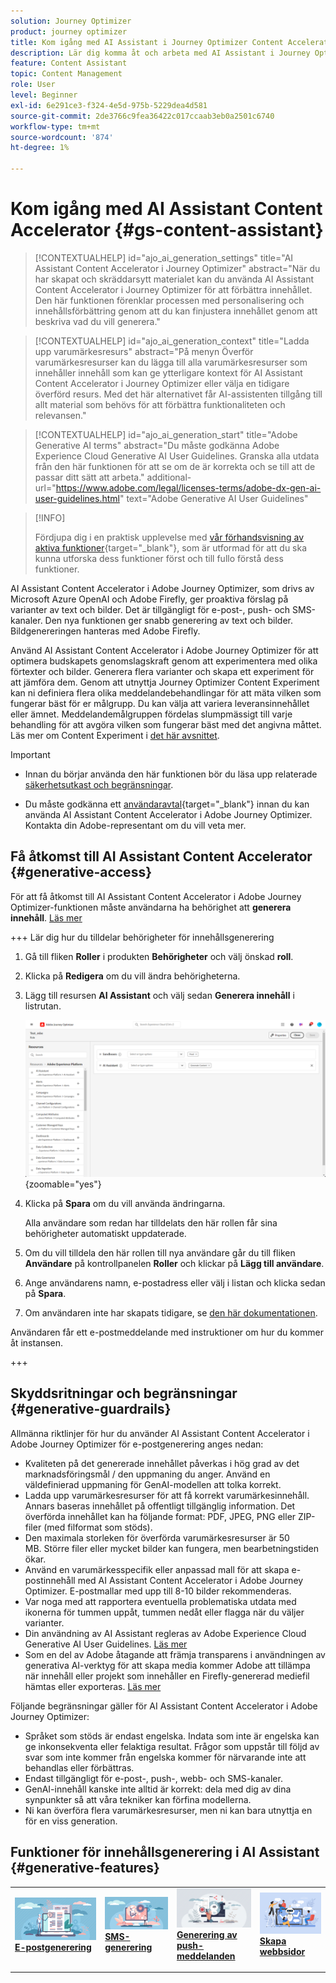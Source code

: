 ```yaml
---
solution: Journey Optimizer
product: journey optimizer
title: Kom igång med AI Assistant i Journey Optimizer Content Accelerator
description: Lär dig komma åt och arbeta med AI Assistant i Journey Optimizer Content Accelerator
feature: Content Assistant
topic: Content Management
role: User
level: Beginner
exl-id: 6e291ce3-f324-4e5d-975b-5229dea4d581
source-git-commit: 2de3766c9fea36422c017ccaab3eb0a2501c6740
workflow-type: tm+mt
source-wordcount: '874'
ht-degree: 1%

---
```


# Kom igång med AI Assistant Content Accelerator {#gs-content-assistant}

>[!CONTEXTUALHELP]
>id="ajo_ai_generation_settings"
>title="AI Assistant Content Accelerator i Journey Optimizer"
>abstract="När du har skapat och skräddarsytt materialet kan du använda AI Assistant Content Accelerator i Journey Optimizer för att förbättra innehållet. Den här funktionen förenklar processen med personalisering och innehållsförbättring genom att du kan finjustera innehållet genom att beskriva vad du vill generera."

>[!CONTEXTUALHELP]
>id="ajo_ai_generation_context"
>title="Ladda upp varumärkesresurs"
>abstract="På menyn Överför varumärkesresurser kan du lägga till alla varumärkesresurser som innehåller innehåll som kan ge ytterligare kontext för AI Assistant Content Accelerator i Journey Optimizer eller välja en tidigare överförd resurs. Med det här alternativet får AI-assistenten tillgång till allt material som behövs för att förbättra funktionaliteten och relevansen."

>[!CONTEXTUALHELP]
>id="ajo_ai_generation_start"
>title="Adobe Generative AI terms"
>abstract="Du måste godkänna Adobe Experience Cloud Generative AI User Guidelines. Granska alla utdata från den här funktionen för att se om de är korrekta och se till att de passar ditt sätt att arbeta."
>additional-url="https://www.adobe.com/legal/licenses-terms/adobe-dx-gen-ai-user-guidelines.html" text="Adobe Generative AI User Guidelines"

>[!INFO]
>
>Fördjupa dig i en praktisk upplevelse med [vår förhandsvisning av aktiva funktioner](https://experienceleague.adobe.com/en/apps/journey-optimizer/ai-assistant-content-accelerator){target="_blank"}, som är utformad för att du ska kunna utforska dess funktioner först och till fullo förstå dess funktioner.


AI Assistant Content Accelerator i Adobe Journey Optimizer, som drivs av Microsoft Azure OpenAI och Adobe Firefly, ger proaktiva förslag på varianter av text och bilder. Det är tillgängligt för e-post-, push- och SMS-kanaler. Den nya funktionen ger snabb generering av text och bilder. Bildgenereringen hanteras med Adobe Firefly.

Använd AI Assistant Content Accelerator i Adobe Journey Optimizer för att optimera budskapets genomslagskraft genom att experimentera med olika förtexter och bilder. Generera flera varianter och skapa ett experiment för att jämföra dem. Genom att utnyttja Journey Optimizer Content Experiment kan ni definiera flera olika meddelandebehandlingar för att mäta vilken som fungerar bäst för er målgrupp. Du kan välja att variera leveransinnehållet eller ämnet. Meddelandemålgruppen fördelas slumpmässigt till varje behandling för att avgöra vilken som fungerar bäst med det angivna måttet. Läs mer om Content Experiment i [det här avsnittet](../content-management/content-experiment.md).

>[!IMPORTANT]
>
>* Innan du börjar använda den här funktionen bör du läsa upp relaterade [säkerhetsutkast och begränsningar](#generative-guardrails).
>
>
>* Du måste godkänna ett [användaravtal](https://www.adobe.com/legal/licenses-terms/adobe-dx-gen-ai-user-guidelines.html){target="_blank"} innan du kan använda AI Assistant Content Accelerator i Adobe Journey Optimizer. Kontakta din Adobe-representant om du vill veta mer.

## Få åtkomst till AI Assistant Content Accelerator {#generative-access}

För att få åtkomst till AI Assistant Content Accelerator i Adobe Journey Optimizer-funktionen måste användarna ha behörighet att **generera innehåll**. [Läs mer](../administration/permissions.md)

+++  Lär dig hur du tilldelar behörigheter för innehållsgenerering

1. Gå till fliken **Roller** i produkten **Behörigheter** och välj önskad **roll**.

1. Klicka på **Redigera** om du vill ändra behörigheterna.

1. Lägg till resursen **AI Assistant** och välj sedan **Generera innehåll** i listrutan.

   ![](assets/gen-ai-role.png){zoomable="yes"}

1. Klicka på **Spara** om du vill använda ändringarna.

   Alla användare som redan har tilldelats den här rollen får sina behörigheter automatiskt uppdaterade.

1. Om du vill tilldela den här rollen till nya användare går du till fliken **Användare** på kontrollpanelen **Roller** och klickar på **Lägg till användare**.

1. Ange användarens namn, e-postadress eller välj i listan och klicka sedan på **Spara**.

1. Om användaren inte har skapats tidigare, se [den här dokumentationen](https://experienceleague.adobe.com/en/docs/experience-platform/access-control/abac/permissions-ui/users).

Användaren får ett e-postmeddelande med instruktioner om hur du kommer åt instansen.

+++

## Skyddsritningar och begränsningar {#generative-guardrails}

Allmänna riktlinjer för hur du använder AI Assistant Content Accelerator i Adobe Journey Optimizer för e-postgenerering anges nedan:

* Kvaliteten på det genererade innehållet påverkas i hög grad av det marknadsföringsmål / den uppmaning du anger. Använd en väldefinierad uppmaning för GenAI-modellen att tolka korrekt. 
* Ladda upp varumärkesresurser för att få korrekt varumärkesinnehåll. Annars baseras innehållet på offentligt tillgänglig information. Det överförda innehållet kan ha följande format: PDF, JPEG, PNG eller ZIP-filer (med filformat som stöds).
* Den maximala storleken för överförda varumärkesresurser är 50 MB. Större filer eller mycket bilder kan fungera, men bearbetningstiden ökar.
* Använd en varumärkesspecifik eller anpassad mall för att skapa e-postinnehåll med AI Assistant Content Accelerator i Adobe Journey Optimizer. E-postmallar med upp till 8-10 bilder rekommenderas.
* Var noga med att rapportera eventuella problematiska utdata med ikonerna för tummen uppåt, tummen nedåt eller flagga när du väljer varianter.
* Din användning av AI Assistant regleras av Adobe Experience Cloud Generative AI User Guidelines. [Läs mer](https://www.adobe.com/legal/licenses-terms/adobe-dx-gen-ai-user-guidelines.html)
* Som en del av Adobe åtagande att främja transparens i användningen av generativa AI-verktyg för att skapa media kommer Adobe att tillämpa  när innehåll eller projekt som innehåller en Firefly-genererad mediefil hämtas eller exporteras. [Läs mer](https://helpx.adobe.com/firefly/using/content-credentials.html)

Följande begränsningar gäller för AI Assistant Content Accelerator i Adobe Journey Optimizer:

* Språket som stöds är endast engelska. Indata som inte är engelska kan ge inkonsekventa eller felaktiga resultat. Frågor som uppstår till följd av svar som inte kommer från engelska kommer för närvarande inte att behandlas eller förbättras.
* Endast tillgängligt för e-post-, push-, webb- och SMS-kanaler.
* GenAI-innehåll kanske inte alltid är korrekt: dela med dig av dina synpunkter så att våra tekniker kan förfina modellerna.
* Ni kan överföra flera varumärkesresurser, men ni kan bara utnyttja en för en viss generation.


## Funktioner för innehållsgenerering i AI Assistant {#generative-features}


<table style="table-layout:fixed"><tr style="border: 0;">
<td>
<a href="generative-email.md">
<img alt="E-postgenerering" src="assets/do-not-localize/text-genai.jpeg">
</a>
<div>
<a href="generative-email.md"><strong>E-postgenerering</strong></a>
</div>
<p>
</td>
<td>
<a href="generative-sms.md">
<img alt="SMS-generering" src="assets/do-not-localize/image-genai.jpeg">
</a>
<div><a href="generative-sms.md"><strong>SMS-generering</strong>
</div>
<p>
</td>
<td>
<a href="generative-push.md">
<img alt="Push-generering" src="assets/do-not-localize/email-genai.jpeg">
</a>
<div>
<a href="generative-push.md"><strong>Generering av push-meddelanden</strong></a>
</div>
<p></td>
<td>
<a href="generative-web.md">
<img alt="Webbgenerering" src="assets/do-not-localize/web-genai.jpeg">
</a>
<div><a href="generative-web.md"><strong>Skapa webbsidor</strong>
</div>
<p>
</td>
</tr></table>
